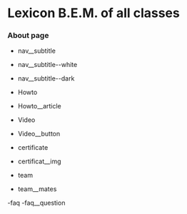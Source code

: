 # Lexicon B.E.M. of all classes

### About page
- nav__subtitle
- nav__subtitle--white
- nav__subtitle--dark

- Howto
- Howto__article

- Video
- Video__button

- certificate
- certificat__img

- team
- team__mates

-faq
-faq__question
